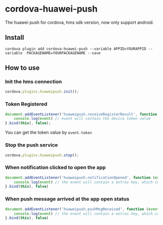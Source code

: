 # cordova-huawei-push
The huawei push for cordova, hms sdk version, now only support android.

## Install
```shell
cordova plugin add cordova-huawei-push --variable APPID=YOURAPPID --variable  PACKAGENAME=YOURPACKAGENAME --save
```

## How to use

### Init the hms connection

```javascript
cordova.plugins.huaweipush.init();
```

### Token Registered

```javascript
document.addEventListener('huaweipush.receiveRegisterResult', function (event) {
    console.log(event) // event will contain the device token value
}.bind(this), false);
```
You can get the token value by `event.token`

### Stop the push service

```javascript
cordova.plugins.huaweipush.stop();
```

### When notification clicked to open the app

```javascript
document.addEventListener('huaweipush.notificationOpened', function (event) {
    console.log(event) // the event will contain a extras key, which contain the data what you send
}.bind(this), false)
```

### When push message arrived at the app open status
```javascript
document.addEventListener('huaweipush.pushMsgReceived', function (event) {
    console.log(event) // the event will contain a extras key, which contain the data what you send
}.bind(this), false)
```

